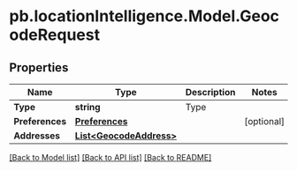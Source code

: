 # pb.locationIntelligence.Model.GeocodeRequest
## Properties

Name | Type | Description | Notes
------------ | ------------- | ------------- | -------------
**Type** | **string** | Type | 
**Preferences** | [**Preferences**](Preferences.md) |  | [optional] 
**Addresses** | [**List&lt;GeocodeAddress&gt;**](GeocodeAddress.md) |  | 

[[Back to Model list]](../README.md#documentation-for-models) [[Back to API list]](../README.md#documentation-for-api-endpoints) [[Back to README]](../README.md)

